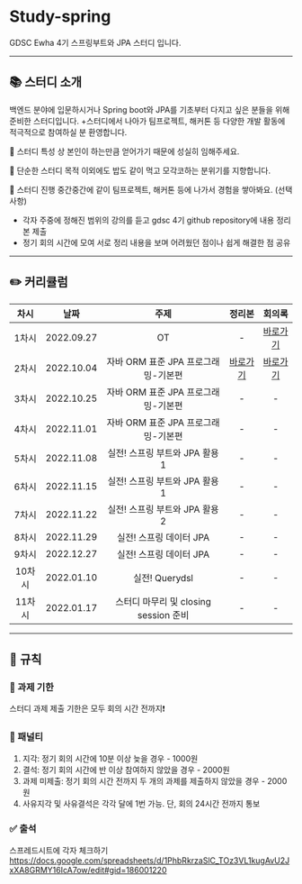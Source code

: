 # Study-spring
GDSC Ewha 4기 스프링부트와 JPA 스터디 입니다.

---

## 📚 스터디 소개
백엔드 분야에 입문하시거나 Spring boot와 JPA를 기초부터 다지고 싶은 분들을 위해 준비한 스터디입니다.
+스터디에서 나아가 팀프로젝트, 해커톤 등 다양한 개발 활동에 적극적으로 참여하실 분 환영합니다.

🙂 스터디 특성 상 본인이 하는만큼 얻어가기 때문에 성실히 임해주세요.

🙂 단순한 스터디 목적 이외에도 밥도 같이 먹고 모각코하는 분위기를 지향합니다.

🙂 스터디 진행 중간중간에 같이 팀프로젝트, 해커톤 등에 나가서 경험을 쌓아봐요. (선택사항)

- 각자 주중에 정해진 범위의 강의를 듣고 gdsc 4기 github repository에 내용 정리본 제출
- 정기 회의 시간에 모여 서로 정리 내용을 보며 어려웠던 점이나 쉽게 해결한 점 공유

---   
## ✏️ 커리큘럼   
| 차시 |    날짜    | 주제 | 정리본 | 회의록 |
|:----:|:---------:|:----:|:-----:|:------:|
| 1차시 | 2022.09.27 |  OT  |     -     |[바로가기](https://github.com/GDSC-Ewha-4th/Study-spring/tree/main/00.%20%EC%B2%ABOT)|
| 2차시 | 2022.10.04 |자바 ORM 표준 JPA 프로그래밍-기본편|[바로가기](https://github.com/GDSC-Ewha-4th/Study-spring/tree/main/2%EC%A3%BC%EC%B0%A8%20-%20JPA/%EB%82%B4%EC%9A%A9%EC%A0%95%EB%A6%AC%EB%B3%B8)|[바로가기](https://gdscewha.tistory.com/)|
| 3차시 | 2022.10.25 |자바 ORM 표준 JPA 프로그래밍-기본편|     -     |-|
| 4차시 | 2022.11.01 |자바 ORM 표준 JPA 프로그래밍-기본편|     -     |-|
| 5차시 | 2022.11.08 |실전! 스프링 부트와 JPA 활용1|     -     |-|
| 6차시 | 2022.11.15 |실전! 스프링 부트와 JPA 활용1|     -     |-|
| 7차시 | 2022.11.22 |실전! 스프링 부트와 JPA 활용2|     -     |-|
| 8차시 | 2022.11.29 |실전! 스프링 데이터 JPA|     -     |-|
| 9차시 | 2022.12.27 |실전! 스프링 데이터 JPA|     -     |-|
| 10차시 | 2022.01.10 |실전! Querydsl|     -     |-|
| 11차시 | 2022.01.17 |스터디 마무리 및 closing session 준비|     -     |-|
---

## 🤙 규칙

### 🎉 과제 기한

스터디 과제 제출 기한은 모두 회의 시간 전까지❗


### 📌 패널티

1. 지각: 정기 회의 시간에 10분 이상 늦을 경우 - 1000원
2. 결석: 정기 회의 시간에 반 이상 참여하지 않았을 경우 - 2000원
3. 과제 미제출: 정기 회의 시간  전까지 두 개의 과제를 제출하지 않았을 경우 - 2000원 
4. 사유지각 및 사유결석은 각각 달에 1번 가능. 단, 회의 24시간 전까지 통보

### ✅ 출석

스프레드시트에 각자 체크하기
https://docs.google.com/spreadsheets/d/1PhbRkrzaSlC_TOz3VL1kugAvU2JxXA8GRMY16IcA7ow/edit#gid=186001220
